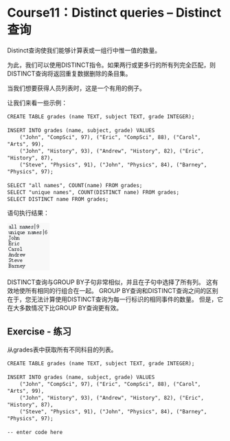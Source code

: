 # **Course11：Distinct queries – Distinct查询**
Distinct查询使我们能够计算表或一组行中惟一值的数量。

为此，我们可以使用DISTINCT指令。如果两行或更多行的所有列完全匹配，则DISTINCT查询将返回重复数据删除的条目集。

当我们想要获得人员列表时，这是一个有用的例子。

让我们来看一些示例：
```
CREATE TABLE grades (name TEXT, subject TEXT, grade INTEGER);

INSERT INTO grades (name, subject, grade) VALUES
    ("John", "CompSci", 97), ("Eric", "CompSci", 88), ("Carol", "Arts", 99),
    ("John", "History", 93), ("Andrew", "History", 82), ("Eric", "History", 87),
    ("Steve", "Physics", 91), ("John", "Physics", 84), ("Barney", "Physics", 97);

SELECT "all names", COUNT(name) FROM grades;
SELECT "unique names", COUNT(DISTINCT name) FROM grades;
SELECT DISTINCT name FROM grades;
```

语句执行结果：

![SQL](./photos/Course11/C11-1.PNG)

DISTINCT查询与GROUP BY子句非常相似，并且在子句中选择了所有列。 这有效地使所有相同的行组合在一起。 GROUP BY查询和DISTINCT查询之间的区别在于，您无法计算使用DISTINCT查询为每一行标识的相同事件的数量。 但是，它在大多数情况下比GROUP BY查询更有效。


## Exercise - 练习
从grades表中获取所有不同科目的列表。

```
CREATE TABLE grades (name TEXT, subject TEXT, grade INTEGER);

INSERT INTO grades (name, subject, grade) VALUES
    ("John", "CompSci", 97), ("Eric", "CompSci", 88), ("Carol", "Arts", 99),
    ("John", "History", 93), ("Andrew", "History", 82), ("Eric", "History", 87),
    ("Steve", "Physics", 91), ("John", "Physics", 84), ("Barney", "Physics", 97);

-- enter code here

```
